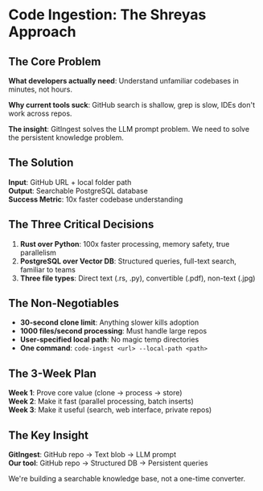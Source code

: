 # Code Ingestion: The Shreyas Approach

## The Core Problem

**What developers actually need**: Understand unfamiliar codebases in minutes, not hours.

**Why current tools suck**: GitHub search is shallow, grep is slow, IDEs don't work across repos.

**The insight**: GitIngest solves the LLM prompt problem. We need to solve the persistent knowledge problem.

## The Solution

**Input**: GitHub URL + local folder path  
**Output**: Searchable PostgreSQL database  
**Success Metric**: 10x faster codebase understanding

## The Three Critical Decisions

1. **Rust over Python**: 100x faster processing, memory safety, true parallelism
2. **PostgreSQL over Vector DB**: Structured queries, full-text search, familiar to teams  
3. **Three file types**: Direct text (.rs, .py), convertible (.pdf), non-text (.jpg)

## The Non-Negotiables

- **30-second clone limit**: Anything slower kills adoption
- **1000 files/second processing**: Must handle large repos
- **User-specified local path**: No magic temp directories
- **One command**: `code-ingest <url> --local-path <path>`

## The 3-Week Plan

**Week 1**: Prove core value (clone → process → store)  
**Week 2**: Make it fast (parallel processing, batch inserts)  
**Week 3**: Make it useful (search, web interface, private repos)

## The Key Insight

**GitIngest**: GitHub repo → Text blob → LLM prompt  
**Our tool**: GitHub repo → Structured DB → Persistent queries

We're building a searchable knowledge base, not a one-time converter.